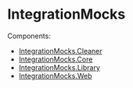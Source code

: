 # IntegrationMocks

Components:
* [IntegrationMocks.Cleaner](src/IntegrationMocks.Cleaner/README.md)
* [IntegrationMocks.Core](src/IntegrationMocks.Core/README.md)
* [IntegrationMocks.Library](src/IntegrationMocks.Library/README.md)
* [IntegrationMocks.Web](src/IntegrationMocks.Web/README.md)
